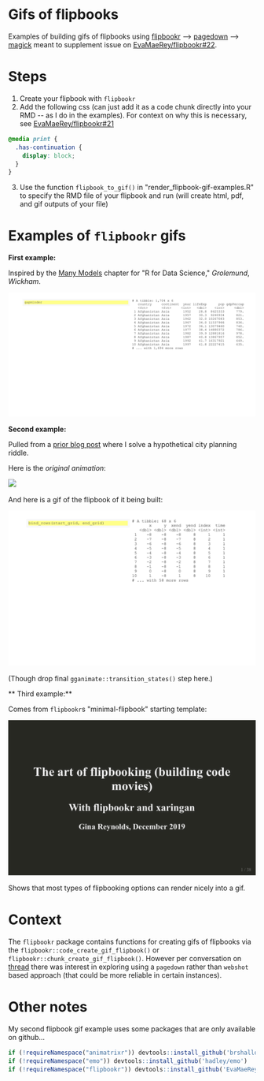 # Gifs of flipbooks

Examples of building gifs of flipbooks using [flipbookr](https://github.com/EvaMaeRey/flipbookr) --> [pagedown](https://github.com/rstudio/pagedown) --> [magick](https://github.com/ropensci/magick) meant to supplement issue on [EvaMaeRey/flipbookr#22](https://github.com/EvaMaeRey/flipbookr/issues/22).

# Steps

1. Create your flipbook with `flipbookr`
2. Add the following css (can just add it as a code chunk directly into your RMD -- as I do in the examples). For context on why this is necessary, see [EvaMaeRey/flipbookr#21](https://github.com/EvaMaeRey/flipbookr/issues/21)

  ```css
  @media print {
    .has-continuation {
      display: block;
    }
  }
  ```

3. Use the function `flipbook_to_gif()` in "render_flipbook-gif-examples.R" to specify the RMD file of your flipbook and run (will create html, pdf, and gif outputs of your file)

# Examples of `flipbookr` gifs

**First example:**

Inspired by the [Many Models](https://r4ds.had.co.nz/many-models.html) chapter for "R for Data Science," *Grolemund*, *Wickham*.

![](https://github.com/brshallo/flipbookr-gifs-examples/blob/master/example-r4ds.gif?raw=true)

**Second example:**

Pulled from a [prior blog post](https://www.bryanshalloway.com/2020/03/04/riddler-solutions-pedestrian-puzzles/) where I solve a hypothetical city planning riddle.

Here is the *original animation*:

![](https://www.bryanshalloway.com/post/2020-03-04-riddler-solutions-pedestrian-puzzles_files/gif_city_pretty_grids.gif)

And here is a gif of the flipbook of it being built:

![](https://github.com/brshallo/flipbookr-gifs-examples/blob/master/example-riddler-solution.gif)

(Though drop final `gganimate::transition_states()` step here.)

** Third example:**

Comes from `flipbookr`s "minimal-flipbook" starting template:

![](https://github.com/brshallo/flipbookr-gifs-examples/blob/master/minimal-flipbook.gif?raw=true)

Shows that most types of flipbooking options can render nicely into a gif.

# Context

The `flipbookr` package contains functions for creating gifs of flipbooks via the `flipbookr::code_create_gif_flipbook()` or `flipbookr::chunk_create_gif_flipbook()`. However per conversation on [thread](https://twitter.com/EvaMaeRey/status/1273107587265892353) there was interest in exploring using a `pagedown` rather than `webshot` based approach (that could be more reliable in certain instances).

# Other notes

My second flipbook gif example uses some packages that are only available on github...

```r
if (!requireNamespace("animatrixr")) devtools::install_github('brshallo/animatrixr')
if (!requireNamespace("emo")) devtools::install_github('hadley/emo')
if (!requireNamespace("flipbookr")) devtools::install_github('EvaMaeRey/flipbookr')
```
